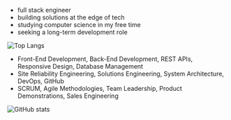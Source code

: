 - full stack engineer
- building solutions at the edge of tech
- studying computer science in my free time
- seeking a long-term development role

![Top Langs](https://github-readme-stats.vercel.app/api/top-langs/?username=elehma4&hide_progress=true)


- Front-End Development, Back-End Development, REST APIs, Responsive Design, Database Management
- Site Reliability Engineering, Solutions Engineering, System Architecture, DevOps, GitHub
- SCRUM, Agile Methodologies, Team Leadership, Product Demonstrations, Sales Engineering


![GitHub stats](https://github-readme-stats.vercel.app/api?username=elehma4&theme=shadow_blue&show_icons=true)
